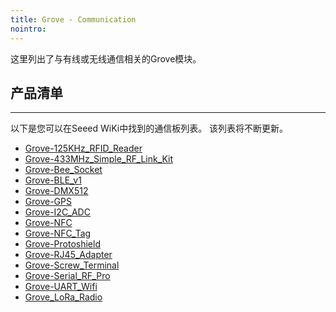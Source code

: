 ```yaml
---
title: Grove - Communication
nointro:
---
```


这里列出了与有线或无线通信相关的Grove模块。

## 产品清单
---

以下是您可以在Seeed WiKi中找到的通信板列表。 该列表将不断更新。


* [Grove-125KHz_RFID_Reader](http://wiki.seeedstudio.com/cn/Grove-125KHz_RFID_Reader)
* [Grove-433MHz_Simple_RF_Link_Kit](http://wiki.seeedstudio.com/cn/Grove-433MHz_Simple_RF_Link_Kit)
* [Grove-Bee_Socket](http://wiki.seeedstudio.com/cn/Grove-Bee_Socket/)
* [Grove-BLE_v1](http://wiki.seeedstudio.com/cn/Grove-BLE_v1)
* [Grove-DMX512](http://wiki.seeedstudio.com/cn/Grove-DMX512/)
* [Grove-GPS](http://wiki.seeedstudio.com/cn/Grove-GPS)
* [Grove-I2C_ADC](http://wiki.seeedstudio.com/cn/Grove-I2C_ADC)
* [Grove-NFC](http://wiki.seeedstudio.com/cn/Grove-NFC)
* [Grove-NFC_Tag](http://wiki.seeedstudio.com/cn/Grove-NFC_Tag)
* [Grove-Protoshield](http://wiki.seeedstudio.com/cn/Grove-Protoshield/)
* [Grove-RJ45_Adapter](http://wiki.seeedstudio.com/cn/Grove-RJ45_Adapter)
* [Grove-Screw_Terminal](http://wiki.seeedstudio.com/cn/Grove_Screw_Terminal)
* [Grove-Serial_RF_Pro](http://wiki.seeedstudio.com/cn/Grove-Serial_RF_Pro)
* [Grove-UART_Wifi](http://wiki.seeedstudio.com/cn/Grove-UART_Wifi/)
* [Grove_LoRa_Radio](http://wiki.seeedstudio.com/cn/Grove_LoRa_Radio)